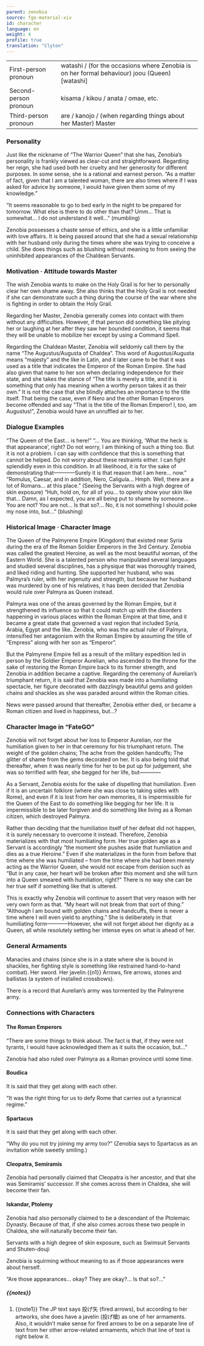 ```yaml
---
parent: zenobia
source: fgo-material-xiv
id: character
language: en
weight: 4
profile: true
translation: "Clyton"
---
```


<table>
  <tr><td>First-person pronoun</td><td>watashi / (for the occasions where Zenobia is on her formal behaviour) joou (Queen) [watashi]</td></tr>
  <tr><td>Second-person pronoun</td><td>kisama / kikou / anata / omae, etc.</td></tr>
  <tr><td>Third-person pronoun</td><td>are / kanojo / (when regarding things about her Master) Master</td></tr>
</table>

### Personality

Just like the nickname of “The Warrior Queen” that she has, Zenobia’s personality is frankly viewed as clear-cut and straightforward. Regarding her reign, she had used both her cruelty and her generosity for different purposes. In some sense, she is a rational and earnest person.
“As a matter of fact, given that I am a talented woman, there are also times where if I was asked for advice by someone, I would have given them some of my knowledge.”

“It seems reasonable to go to bed early in the night to be prepared for tomorrow. What else is there to do other than that?
Umm… That is somewhat… I do not understand it well…” (mumbling)

Zenobia possesses a chaste sense of ethics, and she is a little unfamiliar with love affairs. It is being passed around that she had a sexual relationship with her husband only during the times where she was trying to conceive a child. She does things such as blushing without meaning to from seeing the uninhibited appearances of the Chaldean Servants.

### Motivation · Attitude towards Master

The wish Zenobia wants to make on the Holy Grail is for her to personally clear her own shame away. She also thinks that the Holy Grail is not needed if she can demonstrate such a thing during the course of the war where she is fighting in order to obtain the Holy Grail.

Regarding her Master, Zenobia generally comes into contact with them without any difficulties. However, if that person did something like pitying her or laughing at her after they saw her bounded condition, it seems that they will be unable to mobilize her except by using a Command Spell.

Regarding the Chaldean Master, Zenobia will seldomly call them by the name “The Augustus/Augusta of Chaldea”. This word of Augustus/Augusta means “majesty” and the like in Latin, and it later came to be that it was used as a title that indicates the Emperor of the Roman Empire. She had also given that name to her son when declaring independence for their state, and she takes the stance of “The title is merely a title, and it is something that only has meaning when a worthy person takes it as their own.” It is not the case that she blindly attaches an importance to the title itself. That being the case, even if Nero and the other Roman Emperors become offended and say “That is the title of the Roman Emperor! I, too, am Augustus!”, Zenobia would have an unruffled air to her.

### Dialogue Examples

“The Queen of the East… is here!”
“… You are thinking, ‘What the heck is that appearance’, right? Do not worry, I am thinking of such a thing too. But it is not a problem. I can say with confidence that this is something that cannot be helped. Do not worry about these restraints either. I can fight splendidly even in this condition. In all likelihood, it is for the sake of demonstrating that————Surely it is that reason that I am here… now.”
“Romulus, Caesar, and in addition, Nero, Caligula… Hmph. Well, there are a lot of Romans… at this place.”
(Seeing the Servants with a high degree of skin exposure) “Huh, hold on, for all of you… to openly show your skin like that… Damn, as I expected, you are all being put to shame by someone… You are not?
You are not… Is that so?… No, it is not something I should poke my nose into, but…” (blushing)

### Historical Image · Character Image

The Queen of the Palmyrene Empire (Kingdom) that existed near Syria during the era of the Roman Soldier Emperors in the 3rd Century. Zenobia was called the greatest Heroine, as well as the most beautiful woman, of the Eastern World. She is a talented person who manipulated several languages and studied several disciplines, has a physique that was thoroughly trained, and liked riding and hunting. She supported her husband, who was Palmyra’s ruler, with her ingenuity and strength, but because her husband was murdered by one of his relatives, it has been decided that Zenobia would rule over Palmyra as Queen instead.

Palmyra was one of the areas governed by the Roman Empire, but it strengthened its influence so that it could match up with the disorders happening in various places within the Roman Empire at that time, and it became a great state that governed a vast region that included Syria, Arabia, Egypt and the like. Zenobia, who was the actual ruler of Palmyra, intensified her antagonism with the Roman Empire by assuming the title of “Empress” along with her son as “Emperor”.

But the Palmyrene Empire fell as a result of the military expedition led in person by the Soldier Emperor Aurelian, who ascended to the throne for the sake of restoring the Roman Empire back to its former strength, and Zenobia in addition became a captive. Regarding the ceremony of Aurelian’s triumphant return, it is said that Zenobia was made into a humiliating spectacle, her figure decorated with dazzlingly beautiful gems and golden chains and shackles as she was paraded around within the Roman cities.

News were passed around that thereafter, Zenobia either died, or became a Roman citizen and lived in happiness, but…?

### Character Image in “FateGO”

Zenobia will not forget about her loss to Emperor Aurelian, nor the humiliation given to her in that ceremony for his triumphant return.
The weight of the golden chains;
The ache from the golden handcuffs;
The glitter of shame from the gems decorated on her.
It is also being told that thereafter, when it was nearly time for her to be put up for judgement, she was so terrified with fear, she begged for her life, but————

As a Servant, Zenobia exists for the sake of dispelling that humiliation. Even if it is an uncertain folklore (where she was close to taking sides with Rome), and even if it is lost from her own memories, it is impermissible for the Queen of the East to do something like begging for her life. It is impermissible to be later forgiven and do something like living as a Roman citizen, which destroyed Palmyra.

Rather than deciding that the humiliation itself of her defeat did not happen, it is surely necessary to overcome it instead. Therefore, Zenobia materializes with that most humiliating form. Her true golden age as a Servant is accordingly “the moment she pushes aside that humiliation and dies as a true Heroine.” Even if she materializes in the form from before that time where she was humiliated – from the time where she had been merely acting as the Warrior Queen, she would not escape from derision such as “But in any case, her heart will be broken after this moment and she will turn into a Queen smeared with humiliation, right?” There is no way she can be her true self if something like that is uttered.

This is exactly why Zenobia will continue to assert that very reason with her very own form as that.
“My heart will not break from that sort of thing.”
“Although I am bound with golden chains and handcuffs, there is never a time where I will even yield to anything.”
She is deliberately in that humiliating form————However, she will not forget about her dignity as a Queen, all while resolutely setting her intense eyes on what is ahead of her.

### General Armaments

Manacles and chains (since she is in a state where she is bound in shackles, her fighting style is something like restrained hand-to-hand combat).
Her sword.
Her javelin.{{n1}}
Arrows, fire arrows, stones and ballistas (a system of installed crossbows).

There is a record that Aurelian’s army was tormented by the Palmyrene army.

### Connections with Characters

#### The Roman Emperors

“There are some things to think about. The fact is that, if they were not tyrants, I would have acknowledged them as it suits the occasion, but…”

Zenobia had also ruled over Palmyra as a Roman province until some time.

#### Boudica

It is said that they get along with each other.

“It was the right thing for us to defy Rome that carries out a tyrannical regime.”

#### Spartacus

It is said that they get along with each other.

“Why do you not try joining my army too?” (Zenobia says to Spartacus as an invitation while sweetly smiling.)

#### Cleopatra, Semiramis

Zenobia had personally claimed that Cleopatra is her ancestor, and that she was Semiramis’ successor. If she comes across them in Chaldea, she will become their fan.

#### Iskandar, Ptolemy

Zenobia had also personally claimed to be a descendant of the Ptolemaic Dynasty. Because of that, if she also comes across these two people in Chaldea, she will naturally become their fan.

Servants with a high degree of skin exposure, such as Swimsuit Servants and Shuten-douji

Zenobia is squirming without meaning to as if those appearances were about herself.

“Are those appearances… okay? They are okay?… Is that so?…”

##### {{notes}}

1. {{note1}} The JP text says 投げ矢 (fired arrows), but according to her artworks, she does have a javelin (投げ槍) as one of her armaments. Also, it wouldn’t make sense for fired arrows to be on a separate line of text from her other arrow-related armaments, which that line of text is right below it.
